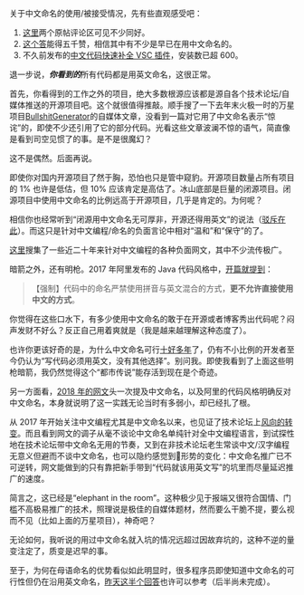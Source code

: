 关于中文命名的使用/被接受情况，先有些直观感受吧：

1. [这里](https://zhuanlan.zhihu.com/p/153309133)两个原帖评论区可见不少同好。
2. [这个答](https://www.zhihu.com/question/355223335/answer/890175502)能得五千赞，相信其中有不少是早已在用中文命名的。
3. 不久前发布的[中文代码快速补全 VSC 插件](https://marketplace.visualstudio.com/items?itemName=CodeInChinese.ChineseInputAssistant)，安装数已超 600。

退一步说，***你看到的***所有代码都是用英文命名，这很正常。

首先，你看得到的工作之外的项目，绝大多数根源应该都是源自各个技术论坛/自媒体推送的开源项目吧。这个就很值得推敲。顺手搜了一下去年末火极一时的万星项目[BullshitGenerator](https://github.com/menzi11/BullshitGenerator)的自媒体文章，没看到一篇对它用了中文命名表示“惊诧”的，即使不少还引用了它的部分代码。光看这些文章波澜不惊的语气，简直像是看到司空见惯了的事。是不是很魔幻？

这不是偶然。后面再说。

即使你对国内开源项目了然于胸，恐怕也只是管中窥豹。开源项目数量占所有项目的 1% 也许是低估，但 10% 应该肯定是高估了。冰山底部是巨量的闭源项目。闭源项目中使用中文命名的比例远高于开源项目，几乎是肯定的。为何呢？

相信你也经常听到“闭源用中文命名无可厚非，开源还得用英文”的说法（[驳斥在此](https://www.zhihu.com/question/355691918/answer/904463940)）。而这只是针对中文编程/命名的负面言论中相对“温和”和“保守”的了。

[这里](https://github.com/program-in-chinese/water_about_programming_in_chinese)搜集了一些近二十年来针对中文编程的各种负面网文，其中不少流传极广。

暗箭之外，还有明枪。2017 年阿里发布的 Java 代码风格中，[开篇就提到](https://www.zhihu.com/question/263414467/answer/273825792)：

>【强制】代码中的命名严禁使用拼音与英文混合的方式，**更不允许直接使用中文的方式**。

你觉得在这些口水下，有多少使用中文命名的敢于在开源或者博客秀出代码呢？闷声发财不好么？反正自己用着爽就是（我是越来越理解这种态度了）。

也许你更该好奇的是，为什么中文命名可行[十好多年]((https://zhuanlan.zhihu.com/p/31598712))了，仍有不小比例的开发者至今仍认为“写代码必须用英文，没有其他选择”。别问我。即使我看到了上面这些明枪暗箭，我仍然觉得这个“都市传说”能存活到现在是个奇迹。

另一方面看，[2018 年的网文](https://zhuanlan.zhihu.com/p/40099718)头一次提及中文命名，以及阿里的代码风格明确反对中文命名，本身就说明了这一实践无论当时有多弱小，却已经扎了根。

从 2017 年开始关注中文编程尤其是中文命名以来，也见证了技术论坛上[风向的转变](https://zhuanlan.zhihu.com/p/91353256)。而且看到网文的调子从毫不谈论中文命名单纯针对全中文编程语言，到试探性地在技术论坛带中文命名无用的节奏，又到在非技术论坛老生常谈中文/汉字编程无意义但避而不谈中文命名，也可以隐约感觉到形势的变化：中文命名推广已不可逆转，网文能做到的只有靠把新手带到“代码就该用英文写”的坑里而尽量延迟推广的速度。

简言之，这已经是“elephant in the room”。这种极少见于报端又很符合国情、门槛不高极易推广的技术，照理说是极佳的自媒体题材，然而要么干脆不提，要么视而不见（比如上面的万星项目），神奇吧？

无论如何，我听说的用过中文命名就入坑的情况远超过因故弃坑的，这种不逆的量变注定了，质变是迟早的事。

至于，为何在母语命名的优势看似如此明显时，很多程序员即使知道中文命名的可行性但仍在沿用英文命名，[昨天这半个回答](https://www.zhihu.com/question/405766658/answer/1327906058)也许可以参考（后半尚未完成）。